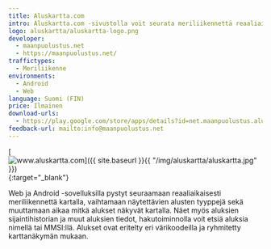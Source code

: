 ```yaml
---
title: Aluskartta.com
intro: Aluskartta.com -sivustolla voit seurata meriliikennettä reaaliaikaisesti kartalla sekä selata eri aluksien tietoja.
logo: aluskartta/aluskartta-logo.png
developer:
  - maanpuolustus.net
  - https://maanpuolustus.net/
traffictypes: 
  - Meriliikenne
environments:
  - Android
  - Web
language: Suomi (FIN)
price: Ilmainen
download-urls:
  - https://play.google.com/store/apps/details?id=net.maanpuolustus.aluskartta
feedback-url: mailto:info@maanpuolustus.net
---
```


[![www.aluskartta.com]({{ site.baseurl }}{{ "/img/aluskartta/aluskartta.jpg" }})](https://www.aluskartta.com/){:target="_blank"}

Web ja Android -sovelluksilla pystyt seuraamaan reaaliaikaisesti meriliikennettä kartalla, vaihtamaan näytettävien alusten tyyppejä sekä muuttamaan aikaa mitkä alukset näkyvät kartalla.
Näet myös aluksien sijaintihistorian ja muut aluksien tiedot, hakutoiminnolla voit etsiä aluksia nimellä tai MMSI:llä. Alukset ovat eritelty eri värikoodeilla ja ryhmitetty karttanäkymän mukaan.
